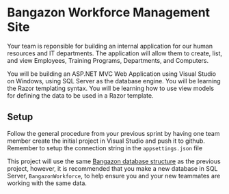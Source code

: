 # Bangazon Workforce Management Site

Your team is reponsible for building an internal application for our human resources and IT departments. The application will allow them to create, list, and view Employees, Training Programs, Departments, and Computers.

You will be building an ASP<span>.NET</span> MVC Web Application using Visual Studio on Windows, using SQL Server as the database engine. You will be learning the Razor templating syntax. You will be learning how to use view models for defining the data to be used in a Razor template.

## Setup

Follow the general procedure from your previous sprint by having one team member create the initial project in Visual Studio and push it to github. Remember to setup the connection string in the `appsettings.json` file

This project will use the same [Bangazon database structure](../book-2-platform-api/chapters/sql/bangazon.sql) as the previous project, however, it is recommended that you make a new database in SQL Server, `BangazonWorkforce`, to help ensure you and your new teammates are working with the same data.